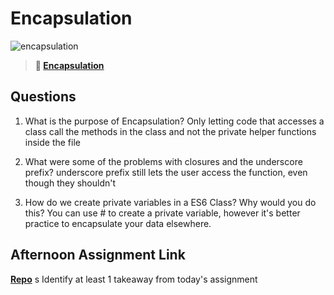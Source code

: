 # Encapsulation

![encapsulation](https://bcw.blob.core.windows.net/public/img/journals/5838157482080222)

> **📖 [Encapsulation](https://codeworksacademy.com/fs-student-guide/resources/wk3/02-Encapsulation)**

## Questions

1. What is the purpose of Encapsulation?
Only letting code that accesses a class call the methods in the class and not the private helper functions inside the file

2. What were some of the problems with closures and the underscore prefix?
underscore prefix still lets the user access the function, even though they shouldn't

3. How do we create private variables in a ES6 Class? Why would you do this?
You can use # to create a private variable, however it's better practice to encapsulate your data elsewhere.

## Afternoon Assignment Link

**[Repo](https://github.com/derekhearst/codeworks/tree/master/Week3/d3GregsList)**
s
Identify at least 1 takeaway from today's assignment

